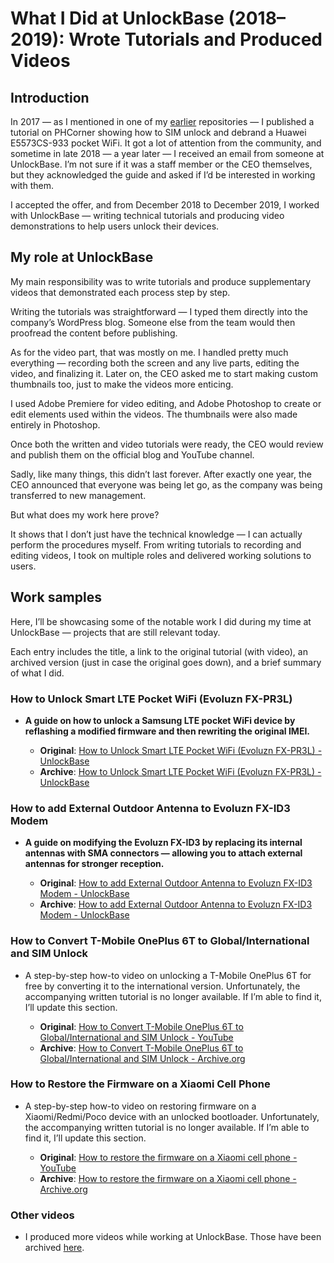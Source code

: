 # What I Did at UnlockBase (2018–2019): Wrote Tutorials and Produced Videos

## Introduction

In 2017 — as I mentioned in one of my [earlier](https://github.com/manleyevangelista/HuaweiE5573CS-933_SIMUnlock_2017PHCornerGuide) repositories — I published a tutorial on PHCorner showing how to SIM unlock and debrand a Huawei E5573CS-933 pocket WiFi. It got a lot of attention from the community, and sometime in late 2018 — a year later — I received an email from someone at UnlockBase. I’m not sure if it was a staff member or the CEO themselves, but they acknowledged the guide and asked if I’d be interested in working with them.

I accepted the offer, and from December 2018 to December 2019, I worked with UnlockBase — writing technical tutorials and producing video demonstrations to help users unlock their devices.

## My role at UnlockBase

My main responsibility was to write tutorials and produce supplementary videos that demonstrated each process step by step.

Writing the tutorials was straightforward — I typed them directly into the company’s WordPress blog. Someone else from the team would then proofread the content before publishing.

As for the video part, that was mostly on me. I handled pretty much everything — recording both the screen and any live parts, editing the video, and finalizing it. Later on, the CEO asked me to start making custom thumbnails too, just to make the videos more enticing.

I used Adobe Premiere for video editing, and Adobe Photoshop to create or edit elements used within the videos. The thumbnails were also made entirely in Photoshop.

Once both the written and video tutorials were ready, the CEO would review and publish them on the official blog and YouTube channel.

Sadly, like many things, this didn’t last forever. After exactly one year, the CEO announced that everyone was being let go, as the company was being transferred to new management.

But what does my work here prove?

It shows that I don’t just have the technical knowledge — I can actually perform the procedures myself. From writing tutorials to recording and editing videos, I took on multiple roles and delivered working solutions to users.

## Work samples

Here, I’ll be showcasing some of the notable work I did during my time at UnlockBase — projects that are still relevant today.

Each entry includes the title, a link to the original tutorial (with video), an archived version (just in case the original goes down), and a brief summary of what I did.

### How to Unlock Smart LTE Pocket WiFi (Evoluzn FX-PR3L) 

  - **A guide on how to unlock a Samsung LTE pocket WiFi device by reflashing a modified firmware and then rewriting the original IMEI.**

     - **Original**: [How to Unlock Smart LTE Pocket WiFi (Evoluzn FX-PR3L) - UnlockBase](https://www.unlockbase.com/blog/unlock-smart-lte-pocket-wifi-evoluzn-fx-pr3l/)
     - **Archive**: [How to Unlock Smart LTE Pocket WiFi (Evoluzn FX-PR3L) - UnlockBase](https://web.archive.org/web/20250703073805/https://www.unlockbase.com/blog/unlock-smart-lte-pocket-wifi-evoluzn-fx-pr3l/)

### How to add External Outdoor Antenna to Evoluzn FX-ID3 Modem

  - **A guide on modifying the Evoluzn FX-ID3 by replacing its internal antennas with SMA connectors — allowing you to attach external antennas for stronger reception.**

     - **Original**: [How to add External Outdoor Antenna to Evoluzn FX-ID3 Modem - UnlockBase](https://www.unlockbase.com/blog/antenna-hack-for-evolulzn-fx-id3-modem/)
     - **Archive**: [How to add External Outdoor Antenna to Evoluzn FX-ID3 Modem - UnlockBase](https://web.archive.org/web/20250703084212/https://www.unlockbase.com/blog/antenna-hack-for-evolulzn-fx-id3-modem/)

### **How to Convert T-Mobile OnePlus 6T to Global/International and SIM Unlock**

  - A step-by-step how-to video on unlocking a T-Mobile OnePlus 6T for free by converting it to the international version. Unfortunately, the accompanying written tutorial is no longer available. If I’m able to find it, I’ll update this section.

     - **Original**: [How to Convert T-Mobile OnePlus 6T to Global/International and SIM Unlock - YouTube](https://www.youtube.com/watch?v=X_Q39n2o2EE)
     - **Archive**: [How to Convert T-Mobile OnePlus 6T to Global/International and SIM Unlock - Archive.org](https://archive.org/details/manley-unlockbase-video-tutorials/Convert+T-Mobile+OnePlus+6T+to+International+and+SIM+Unlock.mp4)

### **How to Restore the Firmware on a Xiaomi Cell Phone**

   - A step-by-step how-to video on restoring firmware on a Xiaomi/Redmi/Poco device with an unlocked bootloader. Unfortunately, the accompanying written tutorial is no longer available. If I’m able to find it, I’ll update this section.

     - **Original**: [How to restore the firmware on a Xiaomi cell phone - YouTube](https://www.youtube.com/watch?v=_QfseT0nZyM)
     - **Archive**: [How to restore the firmware on a Xiaomi cell phone - Archive.org](https://archive.org/details/manley-unlockbase-video-tutorials/How+to+restore+the+firmware+on+a+Xiaomi+cell+phone.mp4)
    
  ### **Other videos**
   - I produced more videos while working at UnlockBase. Those have been archived [here](https://archive.org/details/manley-unlockbase-video-tutorials/).
